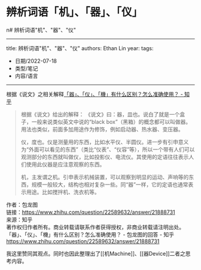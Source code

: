 # 辨析词语「机」、「器」、「仪」
n# 辨析词语"机"、"器"、"仪"


---
title: 辨析词语"机"、"器"、"仪"
authors: Ethan Lin
year:
tags:
  - 日期/2022-07-18 
  - 类型/笔记 
  - 内容/语言 
---



根据《说文》之相关解释[「器」、「仪」、「機」有什么区别？怎么准确使用？ - 知乎](https://www.zhihu.com/question/22589632/answer/21888731)

> 根据《说文》给出的解释：
> 《说文》曰：器，皿也。说白了就是一个盒子，一般来说类似英文中说的“black box”（黑箱）的概念都可以叫做器。用法也类似，前面多加用途作为修饰，例如启动器、热水器、变压器。
> 
> 仪，度也。仪是测量用的东西，比如水平仪、半圆仪。进一步有引申意义为“外面可以看见的东西”（类比“仪表”、“仪容”等），所以一个带有人们可以观测部分的东西就叫做仪，比如投影仪、电流仪。其使用的定语往往表示人们使用此仪器是应注意观察的东西。
> 
> 机，主发谓之机。引申表示机械装置，可以观察到明显的运动、声响等的东西，规模一般较大，结构也相对复杂一些。同“器”一样，它的定语也通常表示用途。比如搅拌机、洗衣机等。
> 
作者：包龙图  
链接：https://www.zhihu.com/question/22589632/answer/21888731  
来源：知乎  
著作权归作者所有。商业转载请联系作者获得授权，非商业转载请注明出处。
「器」、「仪」、「機」有什么区别？怎么准确使用？ - 包龙图的回答 - 知乎 https://www.zhihu.com/question/22589632/answer/21888731



我这里赞同其观点。同时也因此整理出了[[机Machine]]、[[器Device]]二者之思考内容。



